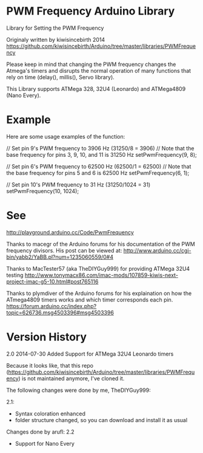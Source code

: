 PWM Frequency Arduino Library
=============================

Library for Setting the PWM Frequency

Originaly written by kiwisincebirth 2014 https://github.com/kiwisincebirth/Arduino/tree/master/libraries/PWMFrequency

Please keep in mind that changing the PWM frequency changes the Atmega's timers and disrupts the normal operation of many functions that rely on time (delay(), millis(), Servo library).

This Library supports ATMega 328, 32U4 (Leonardo) and ATMega4809 (Nano Every).

Example
=======

Here are some usage examples of the function:

// Set pin 9's PWM frequency to 3906 Hz (31250/8 = 3906)
// Note that the base frequency for pins 3, 9, 10, and 11 is 31250 Hz
setPwmFrequency(9, 8);

// Set pin 6's PWM frequency to 62500 Hz (62500/1 = 62500)
// Note that the base frequency for pins 5 and 6 is 62500 Hz
setPwmFrequency(6, 1);

// Set pin 10's PWM frequency to 31 Hz (31250/1024 = 31)
setPwmFrequency(10, 1024);

See
===

http://playground.arduino.cc/Code/PwmFrequency

Thanks to macegr of the Arduino forums for his documentation of the PWM frequency divisors. His post can be viewed at:
http://www.arduino.cc/cgi-bin/yabb2/YaBB.pl?num=1235060559/0#4

Thanks to MacTester57 (aka TheDIYGuy999) for providing ATMega 32U4 testing
http://www.tonymacx86.com/imac-mods/107859-kiwis-next-project-imac-g5-10.html#post765116

Thanks to plymdiver of the Arduino forums for his explaination on how the ATmega4809 timers works and which timer corresponds each pin. 
https://forum.arduino.cc/index.php?topic=626736.msg4503396#msg4503396
 
Version History
===============

2.0 2014-07-30 Added Support for ATMega 32U4 Leonardo timers

Because it looks like, that this repo (https://github.com/kiwisincebirth/Arduino/tree/master/libraries/PWMFrequency) is not maintained anymore, I've cloned it.

The following changes were done by me, TheDIYGuy999:

2.1:
- Syntax coloration enhanced
- folder structure changed, so you can download and install it as usual

Changes done by arufl:
2.2
- Support for Nano Every


